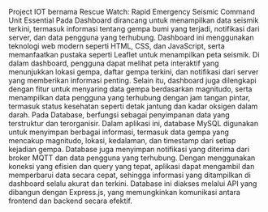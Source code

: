 Project IOT bernama Rescue Watch: Rapid Emergency Seismic Command Unit Essential
Pada Dashboard dirancang untuk menampilkan data seismik terkini, termasuk informasi tentang gempa bumi yang terjadi, notifikasi dari server, dan data pengguna yang terhubung. Dashboard ini menggunakan teknologi web modern seperti HTML, CSS, dan JavaScript, serta memanfaatkan pustaka seperti Leaflet untuk menampilkan peta seismik. Di dalam dashboard, pengguna dapat melihat peta interaktif yang menunjukkan lokasi gempa, daftar gempa terkini, dan notifikasi dari server yang memberikan informasi penting. Selain itu, dashboard juga dilengkapi dengan fitur untuk menyaring data gempa berdasarkan magnitudo, serta menampilkan data pengguna yang terhubung dengan jam tangan pintar, termasuk status kesehatan seperti detak jantung dan kadar oksigen dalam darah.
Pada Database, berfungsi sebagai penyimpanan data yang terstruktur dan terorganisir. Dalam aplikasi ini, database MySQL digunakan untuk menyimpan berbagai informasi, termasuk data gempa yang mencakup magnitudo, lokasi, kedalaman, dan timestamp dari setiap kejadian gempa. Database juga menyimpan notifikasi yang diterima dari broker MQTT dan data pengguna yang terhubung. Dengan menggunakan koneksi yang efisien dan query yang tepat, aplikasi dapat mengambil dan memperbarui data secara cepat, sehingga informasi yang ditampilkan di dashboard selalu akurat dan terkini. Database ini diakses melalui API yang dibangun dengan Express.js, yang memungkinkan komunikasi antara frontend dan backend secara efektif.
